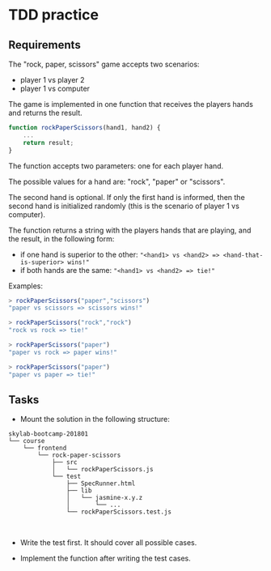 # TDD practice

## Requirements

The "rock, paper, scissors" game accepts two scenarios:

- player 1 vs player 2
- player 1 vs computer

The game is implemented in one function that receives the players hands and returns the result.

```js
function rockPaperScissors(hand1, hand2) {
    ...
    return result;
}
```

The function accepts two parameters: one for each player hand.

The possible values for a hand are: "rock", "paper" or "scissors".

The second hand is optional. If only the first hand is informed, then the second hand is initialized randomly (this is the scenario of player 1 vs computer).

The function returns a string with the players hands that are playing, and the result, in the following form:

- if one hand is superior to the other: ```"<hand1> vs <hand2> => <hand-that-is-superior> wins!"```
- if both hands are the same: ```"<hand1> vs <hand2> => tie!"```

Examples:

```js
> rockPaperScissors("paper","scissors")
"paper vs scissors => scissors wins!"

> rockPaperScissors("rock","rock")
"rock vs rock => tie!"

> rockPaperScissors("paper")
"paper vs rock => paper wins!"

> rockPaperScissors("paper")
"paper vs paper => tie!"
```

## Tasks

- Mount the solution in the following structure:

```
skylab-bootcamp-201801
└── course
    └── frontend
        └── rock-paper-scissors
            ├── src
            │   └── rockPaperScissors.js
            └── test
                ├── SpecRunner.html
                ├── lib
                │   └── jasmine-x.y.z
                │       └── ...
                └── rockPaperScissors.test.js
```
      
- Write the test first. It should cover all possible cases.

- Implement the function after writing the test cases.
